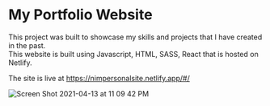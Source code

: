 # My Portfolio Website

This project was built to showcase my skills and projects that I have created in the past.<br>
This website is built using Javascript, HTML, SASS, React that is hosted on Netlify.  

The site is live at https://nimpersonalsite.netlify.app/#/

![Screen Shot 2021-04-13 at 11 09 42 PM](https://user-images.githubusercontent.com/59195400/114662344-630cf180-9cad-11eb-8e3c-be2379c74d81.png)

